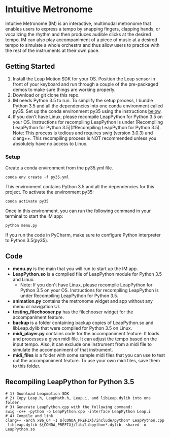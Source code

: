 # Intuitive Metronome

[comment]: <> (Intuitive Metronome &#40;IM&#41; is an interactive and multimodel metronome that)

[comment]: <> (can take beats from finger snapping, hand clapping, and vocal input and )

[comment]: <> (produce audible clicks at a desired tempo.)
Intuitive Metronome (IM) is an interactive, multimodal metronome that
enables users to express a tempo by snapping fingers, clapping hands,
or vocalizing the rhythm and then produces audible clicks at the desired
tempo. IM can also play accompaniment of a piece of music at a desired 
tempo to simulate a whole orchestra and thus allow users to practice 
with the rest of the instruments at their own pace. 

[comment]: <> (The key ideas behind)

[comment]: <> (IM include tempo detection and gesture recognition. First, tempo )

[comment]: <> (detection is to detect beats per minute &#40;BPM&#41; expressed by snapping,)

[comment]: <> (clapping, vocalizing, etc., and then use that BPM to construct audible)

[comment]: <> (clicks at the desired tempo. Second, the gesture recognition is to)

[comment]: <> (recognize start and stop hand signals that allow users to turn IM )

[comment]: <> (on and off like a conductor.)
## Getting Started
1. Install the Leap Motion SDK for your OS.
   Position the Leap sensor in front of your keyboard 
   and run through a couple of the pre-packaged demos to 
   make sure things are working properly.
2. Download or git clone this repo.
3. IM needs Python 3.5 to run. To simplify the setup process,
   I bundle Python 3.5 and all the dependencies 
   into one conda environment called py35.
   Set up the conda environment py35 using the instructions [below](#setup).
4. If you don't have Linux, please recompile LeapPython for Python 3.5 
   on your OS. Instructions for recompiling LeapPython is under
   [Recompiling LeapPython for Python 3.5](#Recompiling LeapPython for Python 3.5).
   Note: This process is tedious and requires swig (version 3.0.3) and clang++. 
   This recompiling process is NOT recommended unless you 
   absolutely have no access to Linux.
   
### Setup
Create a conda environment from the py35.yml file.
```
conda env create -f py35.yml
```
This environment contains Python 3.5 and all the dependencies for this project. 
To activate the environment py35: 
```
conda activate py35
```
Once in this environment, you can run
the following command in your terminal to start the IM app:
```
python menu.py
```
If you run the code in PyCharm,
make sure to configure Python interpreter to Python 3.5(py35).

## Code
* **menu.py** is the main that you will run to start up the IM app.
* **LeapPython.so** is a compiled file of LeapPython module for Python 3.5 and Linux. 
   * Note: If you don't have Linux, please recompile LeapPython for Python 3.5 
   on your OS. Instructions for recompiling LeapPython is under Recompiling LeapPython for Python 3.5.
* **animation.py** contains the metronome widget and app without any menu or navigation UI.
* **testing_filechooser.py** has the filechooser widget 
  for the accompaniment feature.
* **backup** is a folder containing backup copies of
  LeapPython.so and libLeap.dylib that were compiled for Python 3.5 on Linux.
* **midi_player.py** contains code for the accompaniment feature. 
It loads and processes a given midi file. It can adjust the 
  tempo based on the input tempo. Also, it can exclude one 
  instrument from a midi file to simulate the accompaniment of 
  that instrument.
* **midi_files** is a folder with some sample midi files that you can
  use to test out the accompaniment feature. To use your own 
  midi files, save them to this folder. 
  
  
## Recompiling LeapPython for Python 3.5
```
# 1) Download Leapmotion SDK 
# 2) Copy Leap.h, LeapMath.h, Leap.i, and libLeap.dylib into one folder.
# 3) Generate LeapPython.cpp with the following command: 
swig -c++ -python -o LeapPython.cpp -interface LeapPython Leap.i
# 4) Compile and link 
clang++ -arch x86_64 -I ${CONDA_PREFIX}/include/python* LeapPython.cpp
 libLeap.dylib ${CONDA_PREFIX}/lib/libpython*.dylib -shared -o LeapPython.so
```
  

